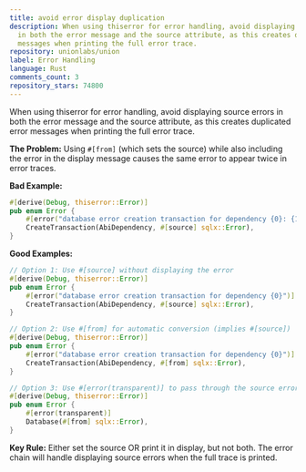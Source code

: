 ```yaml
---
title: avoid error display duplication
description: When using thiserror for error handling, avoid displaying source errors
  in both the error message and the source attribute, as this creates duplicated error
  messages when printing the full error trace.
repository: unionlabs/union
label: Error Handling
language: Rust
comments_count: 3
repository_stars: 74800
---
```


When using thiserror for error handling, avoid displaying source errors in both the error message and the source attribute, as this creates duplicated error messages when printing the full error trace.

**The Problem:**
Using `#[from]` (which sets the source) while also including the error in the display message causes the same error to appear twice in error traces.

**Bad Example:**
```rust
#[derive(Debug, thiserror::Error)]
pub enum Error {
    #[error("database error creation transaction for dependency {0}: {1}")]
    CreateTransaction(AbiDependency, #[source] sqlx::Error),
}
```

**Good Examples:**
```rust
// Option 1: Use #[source] without displaying the error
#[derive(Debug, thiserror::Error)]
pub enum Error {
    #[error("database error creation transaction for dependency {0}")]
    CreateTransaction(AbiDependency, #[source] sqlx::Error),
}

// Option 2: Use #[from] for automatic conversion (implies #[source])
#[derive(Debug, thiserror::Error)]
pub enum Error {
    #[error("database error creation transaction for dependency {0}")]
    CreateTransaction(AbiDependency, #[from] sqlx::Error),
}

// Option 3: Use #[error(transparent)] to pass through the source error entirely
#[derive(Debug, thiserror::Error)]
pub enum Error {
    #[error(transparent)]
    Database(#[from] sqlx::Error),
}
```

**Key Rule:** Either set the source OR print it in display, but not both. The error chain will handle displaying source errors when the full trace is printed.
